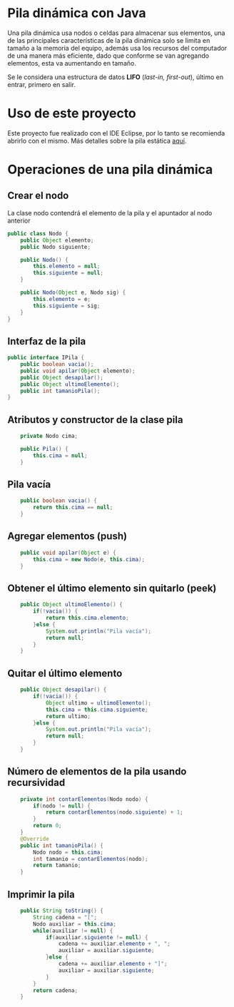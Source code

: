 # Pila dinámica con Java

Una pila dinámica usa nodos o celdas para almacenar sus elementos, una de las principales características de la pila dinámica solo se limita en tamaño a la memoria del equipo, además usa los recursos del computador de una manera más eficiente, dado que conforme se van agregando elementos, esta va aumentando en tamaño.

Se le considera una estructura de datos **LIFO** (_last-in, first-out_), último en entrar, primero en salir.

# Uso de este proyecto

Este proyecto fue realizado con el IDE Eclipse, por lo tanto se recomienda abrirlo con el mismo.
Más detalles sobre la pila estática [aquí](https://gobitza.com/pila-dinamica-con-java/).

# Operaciones de una pila dinámica

## Crear el nodo

La clase nodo contendrá el elemento de la pila y el apuntador al nodo anterior

```java
public class Nodo {
	public Object elemento;
	public Nodo siguiente;

	public Nodo() {
		this.elemento = null;
		this.siguiente = null;
	}

	public Nodo(Object e, Nodo sig) {
		this.elemento = e;
		this.siguiente = sig;
	}
}
```

## Interfaz de la pila

```java
public interface IPila {
	public boolean vacia();
	public void apilar(Object elemento);
	public Object desapilar();
	public Object ultimoElemento();
	public int tamanioPila();
}
```

## Atributos y constructor de la clase pila

```java
    private Nodo cima;

	public Pila() {
		this.cima = null;
	}
```

## Pila vacía

```java
    public boolean vacia() {
		return this.cima == null;
	}
```

## Agregar elementos (push)

```java
    public void apilar(Object e) {
		this.cima = new Nodo(e, this.cima);
	}
```

## Obtener el último elemento sin quitarlo (peek)

```java
    public Object ultimoElemento() {
		if(!vacia()) {
			return this.cima.elemento;
		}else {
			System.out.println("Pila vacía");
			return null;
		}
	}
```

## Quitar el último elemento

```java
    public Object desapilar() {
		if(!vacia()) {
			Object ultimo = ultimoElemento();
			this.cima = this.cima.siguiente;
			return ultimo;
		}else {
			System.out.println("Pila vacía");
			return null;
		}
	}
```

## Número de elementos de la pila usando recursividad

```java
    private int contarElementos(Nodo nodo) {
		if(nodo != null) {
			return contarElementos(nodo.siguiente) + 1;
		}
		return 0;
	}
	@Override
	public int tamanioPila() {
		Nodo nodo = this.cima;
		int tamanio = contarElementos(nodo);
		return tamanio;
	}
```

## Imprimir la pila

```java
    public String toString() {
		String cadena = "[";
		Nodo auxiliar = this.cima;
		while(auxiliar != null) {
			if(auxiliar.siguiente != null) {
				cadena += auxiliar.elemento + ", ";
				auxiliar = auxiliar.siguiente;
			}else {
				cadena += auxiliar.elemento + "]";
				auxiliar = auxiliar.siguiente;
			}
		}
		return cadena;
	}
```
